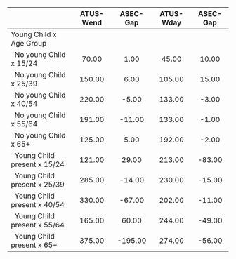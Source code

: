 
|                      |    ATUS-Wend |     ASEC-Gap |    ATUS-Wday |     ASEC-Gap |
| -------------------- | :----------: | :----------: | :----------: | :----------: |
| Young Child x Age Group |              |              |              |              |
| &nbsp;&nbsp;No young Child x 15/24 |        70.00 |         1.00 |        45.00 |        10.00 |
| &nbsp;&nbsp;No young Child x 25/39 |       150.00 |         6.00 |       105.00 |        15.00 |
| &nbsp;&nbsp;No young Child x 40/54 |       220.00 |        -5.00 |       133.00 |        -3.00 |
| &nbsp;&nbsp;No young Child x 55/64 |       191.00 |       -11.00 |       133.00 |        -1.00 |
| &nbsp;&nbsp;No young Child x 65+ |       125.00 |         5.00 |       192.00 |        -2.00 |
| &nbsp;&nbsp;Young Child present x 15/24 |       121.00 |        29.00 |       213.00 |       -83.00 |
| &nbsp;&nbsp;Young Child present x 25/39 |       285.00 |       -14.00 |       230.00 |       -15.00 |
| &nbsp;&nbsp;Young Child present x 40/54 |       330.00 |       -67.00 |       202.00 |       -11.00 |
| &nbsp;&nbsp;Young Child present x 55/64 |       165.00 |        60.00 |       244.00 |       -49.00 |
| &nbsp;&nbsp;Young Child present x 65+ |       375.00 |      -195.00 |       274.00 |       -56.00 |

